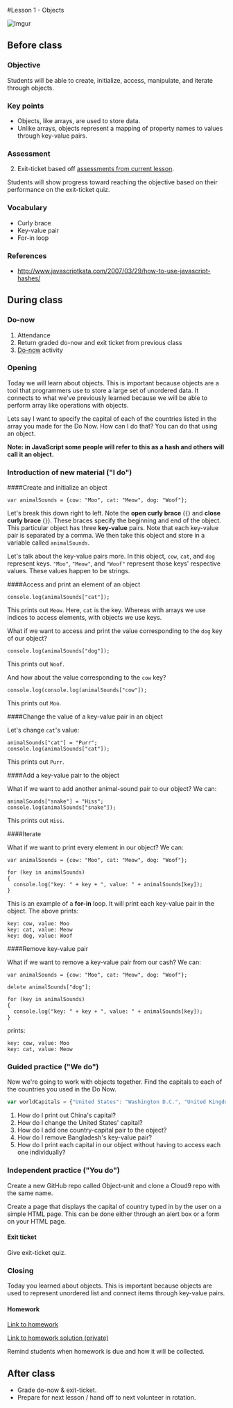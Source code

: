 #Lesson 1 - Objects

![Imgur](http://i.imgur.com/Yugqw7pm.jpg)

## Before class

### Objective

Students will be able to create, initialize, access, manipulate, and iterate through objects.

### Key points

* Objects, like arrays, are used to store data.
* Unlike arrays, objects represent a mapping of property names to values through key-value pairs.

### Assessment

2. Exit-ticket based off [assessments from current lesson](assessments/).

Students will show progress toward reaching the objective based on their performance on the exit-ticket quiz.

### Vocabulary

* Curly brace
* Key-value pair
* For-in loop

### References

* http://www.javascriptkata.com/2007/03/29/how-to-use-javascript-hashes/

## During class

### Do-now

1. Attendance
2. Return graded do-now and exit ticket from previous class
3. [Do-now](do_now/) activity

### Opening

Today we will learn about objects. This is important because objects are a tool that programmers use to store a large set of unordered data. It connects to what we've previously learned because we will be able to perform array like operations with objects. 

Lets say I want to specify the capital of each of the countries listed in the array you made for the Do Now. How can I do that? You can do that using an object.

**Note: in JavaScript some people will refer to this as a hash and others will call it an object.**

### Introduction of new material ("I do")

####Create and initialize an object

```
var animalSounds = {cow: "Moo", cat: "Meow", dog: "Woof"};
```

Let's break this down right to left. Note the **open curly brace** (`{`) and **close curly brace** (`}`). These braces specify the beginning and end of the object. This particular object has three **key-value** pairs. Note that each key-value pair is separated by a comma. We then take this object and store in a variable called `animalSounds`.

Let's talk about the key-value pairs more. In this object, `cow`, `cat`, and `dog` represent keys. `"Moo"`, `"Meow"`, and `"Woof"` represent those keys' respective values. These values happen to be strings.

####Access and print an element of an object

```
console.log(animalSounds["cat"]);
```

This prints out `Meow`. Here, `cat` is the key. Whereas with arrays we use indices to access elements, with objects we use keys.

What if we want to access and print the value corresponding to the `dog` key of our object?

```
console.log(animalSounds["dog"]);
``` 

This prints out `Woof`. 

And how about the value corresponding to the `cow` key?

```
console.log(console.log(animalSounds["cow"]);
```

This prints out `Moo`. 


####Change the value of a key-value pair in an object

Let's change `cat`'s value:

```
animalSounds["cat"] = "Purr";
console.log(animalSounds["cat"]);
```

This prints out `Purr`.

####Add a key-value pair to the object

What if we want to add another animal-sound pair to our object? We can:

```
animalSounds["snake"] = "Hiss";
console.log(animalSounds["snake"]);
```

This prints out `Hiss`. 

####Iterate

What if we want to print every element in our object? We can:

```
var animalSounds = {cow: "Moo", cat: "Meow", dog: "Woof"};

for (key in animalSounds) 
{ 
  console.log("key: " + key + ", value: " + animalSounds[key]); 
}
```

This is an example of a **for-in** loop. It will print each key-value pair in the object. The above prints:

```
key: cow, value: Moo
key: cat, value: Meow
key: dog, value: Woof
```

####Remove key-value pair

What if we want to remove a key-value pair from our cash? We can:

```
var animalSounds = {cow: "Moo", cat: "Meow", dog: "Woof"};

delete animalSounds["dog"];

for (key in animalSounds) 
{ 
  console.log("key: " + key + ", value: " + animalSounds[key]); 
}
```

prints:

```
key: cow, value: Moo
key: cat, value: Meow
```


### Guided practice ("We do")

Now we're going to work with objects together. Find the capitals to each of the countries you used in the Do Now. 

```javascript
var worldCapitals = {"United States": "Washington D.C.", "United Kingdom": "London", "China": "Beijing", "Bangladesh": "Dhaka"}
```

1. How do I print out China's capital?
2. How do I change the United States' capital?
3. How do I add one country-capital pair to the object?
4. How do I remove Bangladesh's key-value pair?
5. How do I print each capital in our object without having to access each one individually?

### Independent practice ("You do")

Create a new GitHub repo called Object-unit and clone a Cloud9 repo with the same name.

Create a page that displays the capital of country typed in by the user on a simple HTML page. This can be done either through an alert box or a form on your HTML page.

#### Exit ticket

Give exit-ticket quiz.

### Closing

Today you learned about objects. This is important because objects are used to represent unordered list and connect items through key-value pairs. 

#### Homework

[Link to homework](homework/)

[Link to homework solution (private)]()

Remind students when homework is due and how it will be collected.

## After class

* Grade do-now & exit-ticket. 
* Prepare for next lesson / hand off to next volunteer in rotation.
